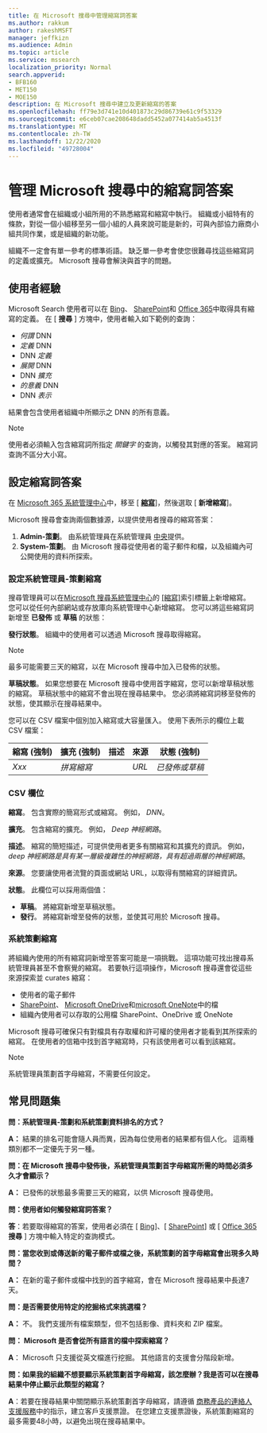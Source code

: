 ```yaml
---
title: 在 Microsoft 搜尋中管理縮寫詞答案
ms.author: rakkum
author: rakeshMSFT
manager: jeffkizn
ms.audience: Admin
ms.topic: article
ms.service: mssearch
localization_priority: Normal
search.appverid:
- BFB160
- MET150
- MOE150
description: 在 Microsoft 搜尋中建立及更新縮寫的答案
ms.openlocfilehash: ff79e3d741e10d401873c29d86739e61c9f53329
ms.sourcegitcommit: e6ceb07cae208648dadd5452a077414ab5a4513f
ms.translationtype: MT
ms.contentlocale: zh-TW
ms.lasthandoff: 12/22/2020
ms.locfileid: "49728004"
---
```

# <a name="manage-acronyms-answers-in-microsoft-search"></a>管理 Microsoft 搜尋中的縮寫詞答案

使用者通常會在組織或小組所用的不熟悉縮寫和縮寫中執行。 組織或小組特有的條款，對從一個小組移至另一個小組的人員來說可能是新的，可與內部協力廠商小組共同作業，或是組織的新功能。

組織不一定會有單一參考的標準術語。 缺乏單一參考會使您很難尋找這些縮寫詞的定義或擴充。 Microsoft 搜尋會解決與首字的問題。

## <a name="what-users-experience"></a>使用者經驗

Microsoft Search 使用者可以在 [Bing](https://Bing.com)、 [SharePoint](https://products.office.com/sharepoint/collaboration)和 [Office 365](https://Office.com)中取得具有縮寫的定義。 在 [ **搜尋** ] 方塊中，使用者輸入如下範例的查詢：

- *何謂* DNN
- *定義* DNN
- DNN *定義*
- *展開* DNN
- DNN *擴充*
- *的意義* DNN
- DNN *表示*

結果會包含使用者組織中所顯示之 DNN 的所有意義。

> [!NOTE]
> 使用者必須輸入包含縮寫詞所指定 *關鍵字* 的查詢，以觸發其對應的答案。 縮寫詞查詢不區分大小寫。

## <a name="set-up-acronyms-answers"></a>設定縮寫詞答案

在 [Microsoft 365 系統管理中心](https://admin.microsoft.com)中，移至 [ [**縮寫**](https://admin.microsoft.com/Adminportal/Home#/MicrosoftSearch/acronyms)]，然後選取 [ **新增縮寫**]。

Microsoft 搜尋會查詢兩個數據源，以提供使用者搜尋的縮寫答案：

1. **Admin-策劃**。 由系統管理員在系統管理員 [中央](https://admin.microsoft.com/Adminportal/Home#/MicrosoftSearch/acronyms)提供。
2. **System-策劃**。 由 Microsoft 搜尋從使用者的電子郵件和檔，以及組織內可公開使用的資料所探索。

### <a name="set-up-admin-curated-acronyms"></a>設定系統管理員-策劃縮寫

搜尋管理員可以在[Microsoft 搜尋系統管理中心](https://admin.microsoft.com/Adminportal/Home#/MicrosoftSearch)的 [[縮寫]](https://admin.microsoft.com/Adminportal/Home#/MicrosoftSearch/acronyms)索引標籤上新增縮寫。 您可以從任何內部網站或存放庫向系統管理中心新增縮寫。 您可以將這些縮寫詞新增至 **已發佈** 或 **草稿** 的狀態：

**發行狀態**。 組織中的使用者可以透過 Microsoft 搜尋取得縮寫。

> [!NOTE]
> 最多可能需要三天的縮寫，以在 Microsoft 搜尋中加入已發佈的狀態。

**草稿狀態**。 如果您想要在 Microsoft 搜尋中使用首字縮寫，您可以新增草稿狀態的縮寫。 草稿狀態中的縮寫不會出現在搜尋結果中。 您必須將縮寫詞移至發佈的狀態，使其顯示在搜尋結果中。

您可以在 CSV 檔案中個別加入縮寫或大容量匯入。 使用下表所示的欄位上載 CSV 檔案：

| 縮寫 (強制)  | 擴充 (強制)  | 描述  | 來源 | 狀態 (強制)  |
| --------- | --------- | ---------- | --------- |--------- |
| *Xxx* | *拼寫縮寫* |  | *URL* | *已發佈或草稿* |

### <a name="csv-fields"></a>CSV 欄位

**縮寫**。 包含實際的簡寫形式或縮寫。 例如， *DNN*。

**擴充**。 包含縮寫的擴充。 例如， *Deep 神經網路*。

**描述**。 縮寫的簡短描述，可提供使用者更多有關縮寫和其擴充的資訊。 例如， *deep 神經網路是具有某一層級複雜性的神經網路，具有超過兩層的神經網路*。

**來源**。 您要讓使用者流覽的頁面或網站 URL，以取得有關縮寫的詳細資訊。

**狀態**。 此欄位可以採用兩個值：

- **草稿**。 將縮寫新增至草稿狀態。
- **發行**。 將縮寫新增至發佈的狀態，並使其可用於 Microsoft 搜尋。

### <a name="system-curated-acronyms"></a>系統策劃縮寫

將組織內使用的所有縮寫詞新增至答案可能是一項挑戰。 這項功能可找出搜尋系統管理員甚至不會察覺的縮寫。 若要執行這項操作，Microsoft 搜尋還會從這些來源探索並 curates 縮寫：

- 使用者的電子郵件
- [SharePoint](https://products.office.com/sharepoint/collaboration)、 [Microsoft OneDrive]( https://onedrive.live.com/about/)和[microsoft OneNote](https://www.onenote.com/)中的檔
- 組織內使用者可以存取的公用檔 SharePoint、OneDrive 或 OneNote

Microsoft 搜尋可確保只有對檔具有存取權和許可權的使用者才能看到其所探索的縮寫。 在使用者的信箱中找到首字縮寫時，只有該使用者可以看到該縮寫。

> [!NOTE]
> 系統管理員策劃首字母縮寫，不需要任何設定。

## <a name="frequently-asked-questions"></a>常見問題集

**問：系統管理員-策劃和系統策劃資料排名的方式？**

**A：** 結果的排名可能會隨人員而異，因為每位使用者的結果都有個人化。 這兩種類別都不一定優先于另一種。

**問：在 Microsoft 搜尋中發佈後，系統管理員策劃首字母縮寫所需的時間必須多久才會顯示？**

**A：**  已發佈的狀態最多需要三天的縮寫，以供 Microsoft 搜尋使用。

**問：使用者如何觸發縮寫詞答案？**

**答**：若要取得縮寫的答案，使用者必須在 [ [Bing](https://bing.com)]、[ [SharePoint](https://products.office.com/sharepoint/collaboration)] 或 [ [Office 365](https://Office.com) **搜尋** ] 方塊中輸入特定的查詢模式。

**問：當您收到或傳送新的電子郵件或檔之後，系統策劃的首字母縮寫會出現多久時間？**

**A：** 在新的電子郵件或檔中找到的首字縮寫，會在 Microsoft 搜尋結果中長達7天。

**問：是否需要使用特定的挖掘格式來挑選檔？**

**A：** 不。 我們支援所有檔案類型，但不包括影像、資料夾和 ZIP 檔案。

**問： Microsoft 是否會從所有語言的檔中探索縮寫？**

**A**： Microsoft 只支援從英文檔進行挖掘。 其他語言的支援會分階段新增。

**問：如果我的組織不想要顯示系統策劃首字母縮寫，該怎麼辦？我是否可以在搜尋結果中停止顯示此類型的縮寫？**

**A**：若要在搜尋結果中關閉顯示系統策劃首字母縮寫，請遵循 [商務產品的連絡人支援服務](https://docs.microsoft.com/office365/admin/contact-support-for-business-products?redirectSourcePath=%252f%252farticle%252fContact-Office-365-for-business-support-32a17ca7-6fa0-4870-8a8d-e25ba4ccfd4b&view=o365-worldwide&tabs=online#BKMK_call_support)中的指示，建立客戶支援票證。
在您建立支援票證後，系統策劃縮寫的最多需要48小時，以避免出現在搜尋結果中。
